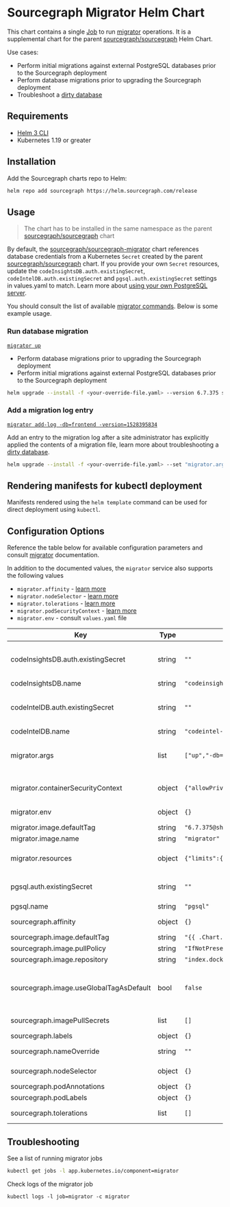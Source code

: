 <!--
  DO NOT EDIT README.md directly.
  README.md is automatically generated from README.md.gotmpl
-->

# Sourcegraph Migrator Helm Chart

This chart contains a single [Job] to run [migrator] operations. It is a supplemental chart for the parent [sourcegraph/sourcegraph] Helm Chart.

Use cases:

- Perform initial migrations against external PostgreSQL databases prior to the Sourcegraph deployment
- Perform database migrations prior to upgrading the Sourcegraph deployment
- Troubleshoot a [dirty database]

## Requirements

* [Helm 3 CLI](https://helm.sh/docs/intro/install/)
* Kubernetes 1.19 or greater

## Installation

Add the Sourcegraph charts repo to Helm:

```sh
helm repo add sourcegraph https://helm.sourcegraph.com/release
```

## Usage

> The chart has to be installed in the same namespace as the parent [sourcegraph/sourcegraph] chart

By default, the [sourcegraph/sourcegraph-migrator] chart references database credentials from a Kubernetes `Secret` created by the parent [sourcegraph/sourcegraph] chart. If you provide your own `Secret` resources, update the `codeInsightsDB.auth.existingSecret`, `codeIntelDB.auth.existingSecret` and `pgsql.auth.existingSecret` settings in values.yaml to match. Learn more about [using your own PostgreSQL server].

You should consult the list of available [migrator commands]. Below is some example usage.

### Run database migration

[`migrator up`](https://docs.sourcegraph.com/admin/how-to/manual_database_migrations#up)

- Perform database migrations prior to upgrading the Sourcegraph deployment
- Perform initial migrations against external PostgreSQL databases prior to the Sourcegraph deployment

```sh
helm upgrade --install -f <your-override-file.yaml> --version 6.7.375 sg-migrator sourcegraph/sourcegraph-migrator
```

### Add a migration log entry

[`migrator add-log -db=frontend -version=1528395834`](https://docs.sourcegraph.com/admin/how-to/manual_database_migrations#add-log)

Add an entry to the migration log after a site administrator has explicitly applied the contents of a migration file, learn more about troubleshooting a [dirty database].

```sh
helm upgrade --install -f <your-override-file.yaml> --set "migrator.args={add-log,-db=frontend,-version=1528395834}" --version 6.7.375 sg-migrator sourcegraph/sourcegraph-migrator
```

## Rendering manifests for kubectl deployment

Manifests rendered using the `helm template` command can be used for direct deployment using `kubectl`.

## Configuration Options

Reference the table below for available configuration parameters and consult [migrator] documentation.

In addition to the documented values, the `migrator` service also supports the following values

- `migrator.affinity` - [learn more](https://kubernetes.io/docs/concepts/scheduling-eviction/assign-pod-node/#affinity-and-anti-affinity)
- `migrator.nodeSelector` - [learn more](https://kubernetes.io/docs/concepts/scheduling-eviction/assign-pod-node/#nodeselector)
- `migrator.tolerations` - [learn more](https://kubernetes.io/docs/concepts/scheduling-eviction/taint-and-toleration/)
- `migrator.podSecurityContext` - [learn more](https://kubernetes.io/docs/tasks/configure-pod-container/security-context/#set-the-security-context-for-a-pod)
- `migrator.env` - consult `values.yaml` file

| Key | Type | Default | Description |
|-----|------|---------|-------------|
| codeInsightsDB.auth.existingSecret | string | `""` | Name of existing secret to use for codeinsights-db credentials This should match the setting in the sourcegraph chart values |
| codeInsightsDB.name | string | `"codeinsights-db"` |  |
| codeIntelDB.auth.existingSecret | string | `""` | Name of existing secret to use for codeintel-db credentials This should match the setting in the sourcegraph chart values |
| codeIntelDB.name | string | `"codeintel-db"` |  |
| migrator.args | list | `["up","-db=all"]` | Override default `migrator` container args Available commands can be found at https://docs.sourcegraph.com/admin/how-to/manual_database_migrations |
| migrator.containerSecurityContext | object | `{"allowPrivilegeEscalation":false,"readOnlyRootFilesystem":true,"runAsGroup":101,"runAsUser":100}` | Security context for the `migrator` container, learn more from the [Kubernetes documentation](https://kubernetes.io/docs/tasks/configure-pod-container/security-context/#set-the-security-context-for-a-container) |
| migrator.env | object | `{}` | Environment variables for the `migrator` container |
| migrator.image.defaultTag | string | `"6.7.375@sha256:2bc8666b66cbe3b9b909c1a5d0b4327e4ff15a6e2542102c3e62e01c45adffa4"` | Docker image tag for the `migrator` image |
| migrator.image.name | string | `"migrator"` | Docker image name for the `migrator` image |
| migrator.resources | object | `{"limits":{"cpu":"500m","memory":"100M"},"requests":{"cpu":"100m","memory":"50M"}}` | Resource requests & limits for the `migrator` container, learn more from the [Kubernetes documentation](https://kubernetes.io/docs/concepts/configuration/manage-resources-containers/) |
| pgsql.auth.existingSecret | string | `""` | Name of existing secret to use for pgsql credentials This should match the setting in the sourcegraph chart values |
| pgsql.name | string | `"pgsql"` |  |
| sourcegraph.affinity | object | `{}` | Affinity, learn more from the [Kubernetes documentation](https://kubernetes.io/docs/concepts/scheduling-eviction/assign-pod-node/#affinity-and-anti-affinity) |
| sourcegraph.image.defaultTag | string | `"{{ .Chart.AppVersion }}"` | Global docker image tag |
| sourcegraph.image.pullPolicy | string | `"IfNotPresent"` | Global docker image pull policy |
| sourcegraph.image.repository | string | `"index.docker.io/sourcegraph"` | Global docker image registry or prefix |
| sourcegraph.image.useGlobalTagAsDefault | bool | `false` | When set to true, sourcegraph.image.defaultTag is used as the default defaultTag for all services, instead of service-specific default defaultTags |
| sourcegraph.imagePullSecrets | list | `[]` | Mount named secrets containing docker credentials |
| sourcegraph.labels | object | `{}` | Add a global label to all resources |
| sourcegraph.nameOverride | string | `""` | Set a custom name for the app.kubernetes.io/name annotation |
| sourcegraph.nodeSelector | object | `{}` | NodeSelector, learn more from the [Kubernetes documentation](https://kubernetes.io/docs/concepts/configuration/assign-pod-node/#nodeselector) |
| sourcegraph.podAnnotations | object | `{}` | Add extra annotations to attach to all pods |
| sourcegraph.podLabels | object | `{}` | Add extra labels to attach to all pods |
| sourcegraph.tolerations | list | `[]` | Tolerations, learn more from the [Kubernetes documentation](https://kubernetes.io/docs/concepts/scheduling-eviction/taint-and-toleration/) |

## Troubleshooting

See a list of running migrator jobs

```sh
kubectl get jobs -l app.kubernetes.io/component=migrator
```

Check logs of the migrator job

```sb
kubectl logs -l job=migrator -c migrator
```

[sourcegraph/sourcegraph]: ../sourcegraph/
[sourcegraph/sourcegraph-migrator]: ./
[dirty database]: https://docs.sourcegraph.com/admin/how-to/dirty_database
[migrator]: https://docs.sourcegraph.com/admin/how-to/manual_database_migrations
[migrator commands]: https://docs.sourcegraph.com/admin/how-to/manual_database_migrations#commands
[job]: https://kubernetes.io/docs/concepts/workloads/controllers/job/
[add-log]: https://docs.sourcegraph.com/admin/how-to/manual_database_migrations#add-log
[using your own postgresql server]: https://docs.sourcegraph.com/admin/external_services/postgres#instructions
